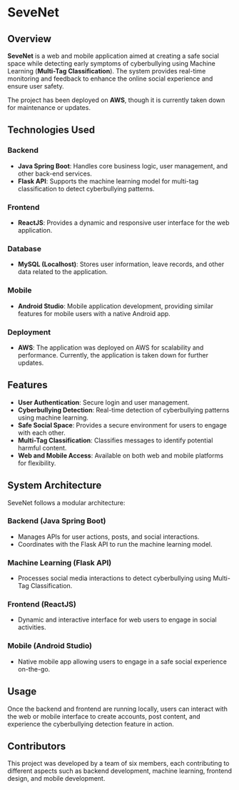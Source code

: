 # SeveNet

## Overview
**SeveNet** is a web and mobile application aimed at creating a safe social space while detecting early symptoms of cyberbullying using Machine Learning (**Multi-Tag Classification**). The system provides real-time monitoring and feedback to enhance the online social experience and ensure user safety.

The project has been deployed on **AWS**, though it is currently taken down for maintenance or updates.

## Technologies Used

### Backend
- **Java Spring Boot**: Handles core business logic, user management, and other back-end services.
- **Flask API**: Supports the machine learning model for multi-tag classification to detect cyberbullying patterns.

### Frontend
- **ReactJS**: Provides a dynamic and responsive user interface for the web application.

### Database
- **MySQL (Localhost)**: Stores user information, leave records, and other data related to the application.
  
### Mobile
- **Android Studio**: Mobile application development, providing similar features for mobile users with a native Android app.

### Deployment
- **AWS**: The application was deployed on AWS for scalability and performance. Currently, the application is taken down for further updates.

## Features
- **User Authentication**: Secure login and user management.
- **Cyberbullying Detection**: Real-time detection of cyberbullying patterns using machine learning.
- **Safe Social Space**: Provides a secure environment for users to engage with each other.
- **Multi-Tag Classification**: Classifies messages to identify potential harmful content.
- **Web and Mobile Access**: Available on both web and mobile platforms for flexibility.

## System Architecture

SeveNet follows a modular architecture:

### Backend (Java Spring Boot)
- Manages APIs for user actions, posts, and social interactions.
- Coordinates with the Flask API to run the machine learning model.

### Machine Learning (Flask API)
- Processes social media interactions to detect cyberbullying using Multi-Tag Classification.

### Frontend (ReactJS)
- Dynamic and interactive interface for web users to engage in social activities.

### Mobile (Android Studio)
- Native mobile app allowing users to engage in a safe social experience on-the-go.

## Usage
Once the backend and frontend are running locally, users can interact with the web or mobile interface to create accounts, post content, and experience the cyberbullying detection feature in action.

## Contributors
This project was developed by a team of six members, each contributing to different aspects such as backend development, machine learning, frontend design, and mobile development.
